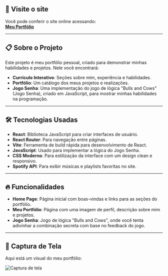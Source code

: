 ## 🚀 Visite o site

Você pode conferir o site online acessando:  
[**Meu Portfólio**](https://meu-portfolio-site.vercel.app)

---

## 📋 Sobre o Projeto

Este projeto é meu portfólio pessoal, criado para demonstrar minhas habilidades e projetos. Nele você encontrará:

- **Currículo Interativo**: Seções sobre mim, experiência e habilidades.
- **Portfólio**: Um catálogo dos meus projetos e realizações.
- **Jogo Senha**: Uma implementação do jogo de lógica "Bulls and Cows" (Jogo Senha), criado em JavaScript, para mostrar minhas habilidades na programação.

---

## 🛠️ Tecnologias Usadas

- **React**: Biblioteca JavaScript para criar interfaces de usuário.
- **React Router**: Para navegação entre páginas.
- **Vite**: Ferramenta de build rápida para desenvolvimento de React.
- **JavaScript**: Usado para implementar a lógica do Jogo Senha.
- **CSS Moderno**: Para estilização da interface com um design clean e responsivo.
- **Spotify API**: Para exibir músicas e playlists favoritas no site.

---

## 🔥 Funcionalidades

- **Home Page**: Página inicial com boas-vindas e links para as seções do portfólio.
- **Meu Portfólio**: Página com uma imagem de perfil, descrição sobre mim e projetos.
- **Jogo Senha**: Jogo de lógica "Bulls and Cows", onde você tenta adivinhar a combinação secreta com base no feedback do jogo.

---

## 📸 Captura de Tela

Aqui está um visual do meu portfólio:

![Captura de tela](https://via.placeholder.com/800x400.png?text=Meu+Portf%C3%B3lio)


